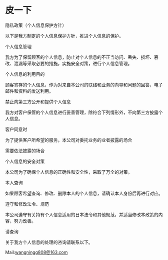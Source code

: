 # 皮一下
隐私政策（个人信息保护方针）

以下是我方制定的个人信息保护方针，推进个人信息的保护。

个人信息管理

我方为了保留顾客的个人信息，防止对个人信息的不正当访问、丢失、损坏、篡改、泄漏等采取必要的措施，实施安全对策，进行个人信息管理。

个人信息的利用目的

顾客寄存的个人信息，作为对来自本公司的联络和业务的向导和问题的回答，电子邮件和资料的发送利用。

禁止向第三方公开和提供个人信息

我方对客户保管的个人信息进行妥善管理，除符合下列情形外，不向第三方披露个人信息。

客户同意时

为了提供客户所希望的服务，本公司对委托业务的业者披露的场合

需要依法披露的场合

个人信息的安全对策

本公司为了确保个人信息的正确性和安全性，采取了万全的对策。

本人查询

如果顾客希望查询、修改、删除本人的个人信息，请确认本人身份后再进行对应。

遵守和修改法令、规范

本公司遵守有关持有个人信息适用的日本法令和其他规范，并适当修改本政策的内容，努力改善。

请查询

关于我方个人信息的处理的咨询请联系以下。

Mail:wangningg808@163.com

